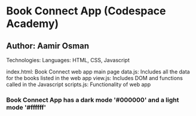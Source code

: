 # Book Connect App (Codespace Academy)

## Author: Aamir Osman

Technologies: Languages: HTML, CSS, Javascript

index.html: Book Connect web app main page
data.js: Includes all the data for the books listed in the web app
view.js: Includes DOM and functions called in the Javascript
scripts.js: Functionality of web app

### Book Connect App has a dark mode '#000000' and a light mode '#ffffff'
